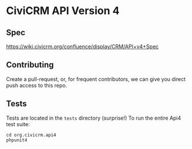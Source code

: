 CiviCRM API Version 4
=====================

Spec
----

https://wiki.civicrm.org/confluence/display/CRM/API+v4+Spec

Contributing
------------

Create a pull-request, or, for frequent contributors, we can give you direct push access to this repo.

Tests
-----

Tests are located in the `tests` directory (surprise!)
To run the entire Api4 test suite:

    cd org.civicrm.api4
    phpunit4
